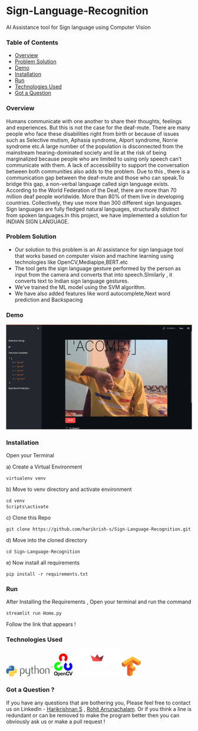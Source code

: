 # Sign-Language-Recognition
AI Assistance tool for Sign language using Computer Vision
### Table of Contents  
- [Overview](#Overview)  
- [Problem Solution](#Problem%Solution) 
- [Demo](#Demo) 
- [Installation](#Installation) 
- [Run](#Run) 
- [Technologies Used](#Technologies%Used) 
- [Got a Question](#Got%a%Question%?) 



### Overview
Humans communicate with one another to share their thoughts, feelings and experiences. But this is not the case for the deaf-mute. There are many people who face these disabilities right from birth or because of issues such as Selective mutism, Aphasia syndrome, Alport syndrome, Norrie syndrome etc.A large number of the population is disconnected from the mainstream hearing-dominated society and lie at the risk of being marginalized because people who are limited to using only speech can’t communicate with them. A lack of accessibility to support the conversation between both communities also adds to the problem. Due to this , there is a communication gap between the deaf-mute and those who can speak.To bridge this gap, a non-verbal language called sign language exists. According to the World Federation of the Deaf, there are more than 70 million deaf people worldwide. More than 80% of them live in developing countries. Collectively, they use more than 300 different sign languages. Sign languages are fully fledged natural languages, structurally distinct from spoken languages.In this project, we have implemented a solution for INDIAN SIGN LANGUAGE.


### Problem Solution
- Our solution to this problem is an AI assistance for sign language tool that works based on computer vision and machine learning using technologies like OpenCV,Mediapipe,BERT.etc
- The tool gets the sign language gesture performed by the person as input from the camera and converts that into speech.SImilarly , it converts text to Indian sign language gestures.
- We’ve trained the ML model using the SVM algorithm.
- We have also added features like word autocomplete,Next word prediction and Backspacing

### Demo
![](https://github.com/harikrish-s/Sign-Language-Recognition/blob/main/demo/demo-pic.png)

### Installation

Open your Terminal

a) Create a Virtual Environment
```
virtualenv venv
```
b) Move to venv directory and activate environment
```
cd venv
Scripts\activate
```
c) Clone this Repo
```
git clone https://github.com/harikrish-s/Sign-Language-Recognition.git
```
d) Move into the cloned directory
```
cd Sign-Language-Recognition
```
e) Now install all requirements
```
pip install -r requirements.txt
```
### Run

After Installing the Requirements , Open your terminal and run the command
```
streamlit run Home.py
```
Follow the link that appears !

### Technologies Used


<img src="https://github.com/harikrish-s/Sign-Language-Recognition/blob/main/demo/py-logo.png" width=25% height=25%> <img src="https://github.com/harikrish-s/Sign-Language-Recognition/blob/main/demo/openCV-logo.png" width=10% height=10%> <img src="https://github.com/harikrish-s/Sign-Language-Recognition/blob/main/demo/st-logo.png" width=25% height=25%> <img src="https://github.com/harikrish-s/Sign-Language-Recognition/blob/main/demo/tf-logo.png" width=10% height=10%>



### Got a Question ?

If you have any questions that are bothering you, Please feel free to contact us on LinkedIn - [Harikrishnan S](https://www.linkedin.com/in/harikrishnan-s-580461214/) , [Rohit Arrunachalam](https://www.linkedin.com/in/rohitarrunachalam/). Or if you think a line is redundant or can be removed to make the program better then you can obviously ask us or make a pull request !

